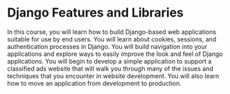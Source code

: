 # Django Features and Libraries

In this course, you will learn how to build Django-based web applications suitable for use by end users.  You will learn about cookies, sessions, and authentication processes in Django.  You will build navigation into your applications and explore ways to easily improve the look and feel of Django applications.  You will begin to develop a simple application to support a classified ads website that will walk you through many of the issues and techniques that you encounter in website development.  You will also learn how to move an application from development to production.
